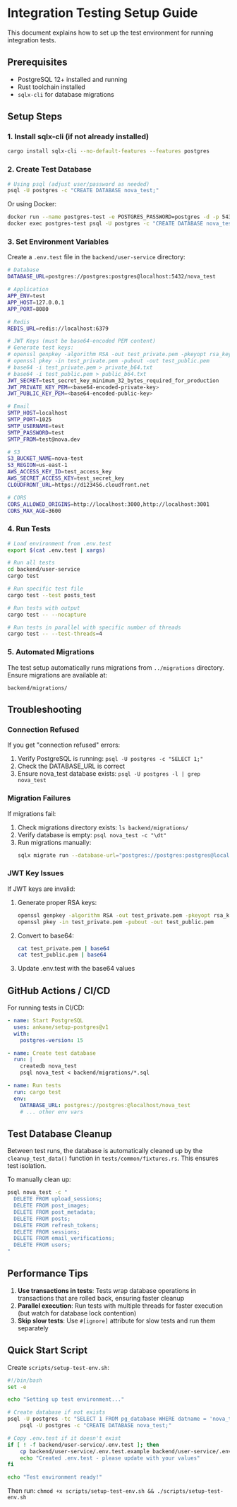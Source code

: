 # Integration Testing Setup Guide

This document explains how to set up the test environment for running integration tests.

## Prerequisites

- PostgreSQL 12+ installed and running
- Rust toolchain installed
- `sqlx-cli` for database migrations

## Setup Steps

### 1. Install sqlx-cli (if not already installed)

```bash
cargo install sqlx-cli --no-default-features --features postgres
```

### 2. Create Test Database

```bash
# Using psql (adjust user/password as needed)
psql -U postgres -c "CREATE DATABASE nova_test;"
```

Or using Docker:

```bash
docker run --name postgres-test -e POSTGRES_PASSWORD=postgres -d -p 5432:5432 postgres:15
docker exec postgres-test psql -U postgres -c "CREATE DATABASE nova_test;"
```

### 3. Set Environment Variables

Create a `.env.test` file in the `backend/user-service` directory:

```bash
# Database
DATABASE_URL=postgres://postgres:postgres@localhost:5432/nova_test

# Application
APP_ENV=test
APP_HOST=127.0.0.1
APP_PORT=8080

# Redis
REDIS_URL=redis://localhost:6379

# JWT Keys (must be base64-encoded PEM content)
# Generate test keys:
# openssl genpkey -algorithm RSA -out test_private.pem -pkeyopt rsa_keygen_bits:2048
# openssl pkey -in test_private.pem -pubout -out test_public.pem
# base64 -i test_private.pem > private_b64.txt
# base64 -i test_public.pem > public_b64.txt
JWT_SECRET=test_secret_key_minimum_32_bytes_required_for_production
JWT_PRIVATE_KEY_PEM=<base64-encoded-private-key>
JWT_PUBLIC_KEY_PEM=<base64-encoded-public-key>

# Email
SMTP_HOST=localhost
SMTP_PORT=1025
SMTP_USERNAME=test
SMTP_PASSWORD=test
SMTP_FROM=test@nova.dev

# S3
S3_BUCKET_NAME=nova-test
S3_REGION=us-east-1
AWS_ACCESS_KEY_ID=test_access_key
AWS_SECRET_ACCESS_KEY=test_secret_key
CLOUDFRONT_URL=https://d123456.cloudfront.net

# CORS
CORS_ALLOWED_ORIGINS=http://localhost:3000,http://localhost:3001
CORS_MAX_AGE=3600
```

### 4. Run Tests

```bash
# Load environment from .env.test
export $(cat .env.test | xargs)

# Run all tests
cd backend/user-service
cargo test

# Run specific test file
cargo test --test posts_test

# Run tests with output
cargo test -- --nocapture

# Run tests in parallel with specific number of threads
cargo test -- --test-threads=4
```

### 5. Automated Migrations

The test setup automatically runs migrations from `../migrations` directory. Ensure migrations are available at:

```
backend/migrations/
```

## Troubleshooting

### Connection Refused

If you get "connection refused" errors:
1. Verify PostgreSQL is running: `psql -U postgres -c "SELECT 1;"`
2. Check the DATABASE_URL is correct
3. Ensure nova_test database exists: `psql -U postgres -l | grep nova_test`

### Migration Failures

If migrations fail:
1. Check migrations directory exists: `ls backend/migrations/`
2. Verify database is empty: `psql nova_test -c "\dt"`
3. Run migrations manually:
   ```bash
   sqlx migrate run --database-url="postgres://postgres:postgres@localhost:5432/nova_test" --source backend/migrations
   ```

### JWT Key Issues

If JWT keys are invalid:
1. Generate proper RSA keys:
   ```bash
   openssl genpkey -algorithm RSA -out test_private.pem -pkeyopt rsa_keygen_bits:2048
   openssl pkey -in test_private.pem -pubout -out test_public.pem
   ```
2. Convert to base64:
   ```bash
   cat test_private.pem | base64
   cat test_public.pem | base64
   ```
3. Update .env.test with the base64 values

## GitHub Actions / CI/CD

For running tests in CI/CD:

```yaml
- name: Start PostgreSQL
  uses: ankane/setup-postgres@v1
  with:
    postgres-version: 15

- name: Create test database
  run: |
    createdb nova_test
    psql nova_test < backend/migrations/*.sql

- name: Run tests
  run: cargo test
  env:
    DATABASE_URL: postgres://postgres:@localhost/nova_test
    # ... other env vars
```

## Test Database Cleanup

Between test runs, the database is automatically cleaned up by the `cleanup_test_data()` function in `tests/common/fixtures.rs`. This ensures test isolation.

To manually clean up:

```bash
psql nova_test -c "
  DELETE FROM upload_sessions;
  DELETE FROM post_images;
  DELETE FROM post_metadata;
  DELETE FROM posts;
  DELETE FROM refresh_tokens;
  DELETE FROM sessions;
  DELETE FROM email_verifications;
  DELETE FROM users;
"
```

## Performance Tips

1. **Use transactions in tests**: Tests wrap database operations in transactions that are rolled back, ensuring faster cleanup
2. **Parallel execution**: Run tests with multiple threads for faster execution (but watch for database lock contention)
3. **Skip slow tests**: Use `#[ignore]` attribute for slow tests and run them separately

## Quick Start Script

Create `scripts/setup-test-env.sh`:

```bash
#!/bin/bash
set -e

echo "Setting up test environment..."

# Create database if not exists
psql -U postgres -tc "SELECT 1 FROM pg_database WHERE datname = 'nova_test'" | grep -q 1 || \
    psql -U postgres -c "CREATE DATABASE nova_test;"

# Copy .env.test if it doesn't exist
if [ ! -f backend/user-service/.env.test ]; then
    cp backend/user-service/.env.test.example backend/user-service/.env.test
    echo "Created .env.test - please update with your values"
fi

echo "Test environment ready!"
```

Then run: `chmod +x scripts/setup-test-env.sh && ./scripts/setup-test-env.sh`
